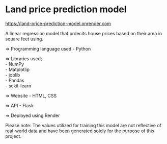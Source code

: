# Land price prediction model
https://land-price-prediction-model.onrender.com  

A linear regression model that prdecits house prices based on their area in square feet using.  

  => Programming language used - Python  
  
  => Libraries used;  
                    - NumPy  
                    - Matplotlip  
                    - joblib  
                    - Pandas  
                    - sckit-learn 
                     
  => Website - HTML, CSS  
  
  => API - Flask  
  
  => Deployed using Render  

  Please note: The values utilized for training this model are not reflective of real-world data and have been generated solely for the purpose of this project.
  
